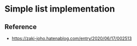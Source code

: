 # Simple list implementation

## Reference

- https://zaki-joho.hatenablog.com/entry/2020/06/17/002513
